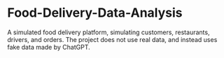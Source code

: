 # Food-Delivery-Data-Analysis
A simulated food delivery platform, simulating customers, restaurants, drivers, and orders. The project does not use real data, and instead uses fake data made by ChatGPT.
